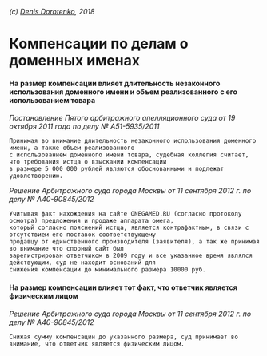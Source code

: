 *(c) [Denis Dorotenko](http://linkedin.com/in/dorotenko/), 2018*

# Компенсации по делам о доменных именах

#### На размер компенсации влияет длительность незаконного использования доменного имени и объем реализованного с его использованием товара
*Постановление Пятого арбитражного апелляционного суда от 19 октября 2011 года по делу № А51-5935/2011*
```
Принимая во внимание длительность незаконного использования доменного имени, а также объем реализованного 
с использованием доменного имени товара, судебная коллегия считает, что требования истца о взыскании компенсации 
в размере 5 000 000 рублей являются обоснованными и подлежат удовлетворению.
```

*Решение Арбитражного суда города Москвы от 11 сентября 2012 г. по делу № А40-90845/2012*
```
Учитывая факт нахождения на сайте ONEGAMED.RU (согласно протоколу осмотра) предложения и продаже аппарата омега, 
который согласно пояснений истца, является контрафактным, в связи с отсутствием его поставок соответствующему 
продавцу от единственного производителя (заявителя), а так же принимая во внимание что спорный сайт был 
зарегистрирован ответчиком в 2009 году и все указанное время являлся действующим, суд не находит оснований для 
снижения компенсации до минимального размера 10000 руб.
```




#### На размер компенсации влияет тот факт, что ответчик является физическим лицом
*Решение Арбитражного суда города Москвы от 11 сентября 2012 г. по делу № А40-90845/2012*
```
Снижая сумму компенсации до указанного размера, суд принимает во внимание, что ответчик является физическим лицом. 
```
